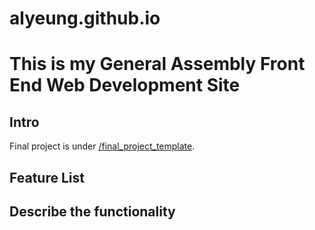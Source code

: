 # alyeung.github.io

<h1>This is my General Assembly Front End Web Development Site</h1>

<h2>Intro</h2>
Final project is under <A href="https://alyeung.github.io/final_project_template/">/final_project_template</a>.

<h2>Feature List</h2>

<h2>Describe the functionality</h2>
